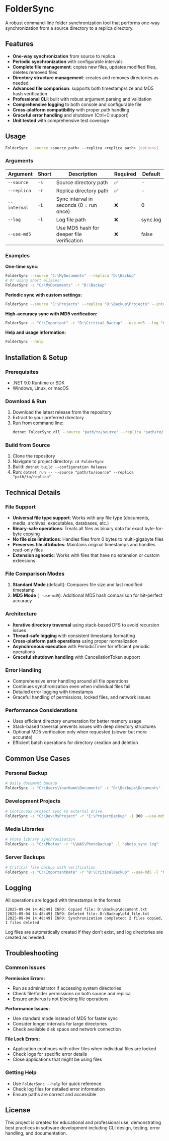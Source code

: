 # FolderSync

A robust command-line folder synchronization tool that performs one-way synchronization from a source directory to a replica directory.

## Features

- **One-way synchronization** from source to replica
- **Periodic synchronization** with configurable intervals
- **Complete file management**: copies new files, updates modified files, deletes removed files
- **Directory structure management**: creates and removes directories as needed
- **Advanced file comparison**: supports both timestamp/size and MD5 hash verification
- **Professional CLI**: built with robust argument parsing and validation
- **Comprehensive logging** to both console and configurable file
- **Cross-platform compatibility** with proper path handling
- **Graceful error handling** and shutdown (Ctrl+C support)
- **Unit tested** with comprehensive test coverage

## Usage

```bash
FolderSync --source <source_path> --replica <replica_path> [options]
```

### Arguments

| Argument | Short | Description | Required | Default |
|----------|-------|-------------|----------|---------|
| `--source` | `-s` | Source directory path | ✅ | - |
| `--replica` | `-r` | Replica directory path | ✅ | - |
| `--interval` | `-i` | Sync interval in seconds (0 = run once) | ❌ | 0 |
| `--log` | `-l` | Log file path | ❌ | sync.log |
| `--use-md5` | | Use MD5 hash for deeper file verification | ❌ | false |

### Examples

**One-time sync:**
```bash
FolderSync --source "C:\MyDocuments" --replica "D:\Backup"
# Or using short aliases:
FolderSync -s "C:\MyDocuments" -r "D:\Backup"
```

**Periodic sync with custom settings:**
```bash
FolderSync --source "C:\Projects" --replica "D:\Backup\Projects" --interval 300 --log "project_sync.log"
```

**High-accuracy sync with MD5 verification:**
```bash
FolderSync -s "C:\Important" -r "D:\Critical_Backup" --use-md5 --log "C:\Logs\critical.log"
```

**Help and usage information:**
```bash
FolderSync --help
```

## Installation & Setup

### Prerequisites
- .NET 9.0 Runtime or SDK
- Windows, Linux, or macOS

### Download & Run
1. Download the latest release from the repository
2. Extract to your preferred directory
3. Run from command line:
   ```bash
   dotnet FolderSync.dll --source "path/to/source" --replica "path/to/replica"
   ```

### Build from Source
1. Clone the repository
2. Navigate to project directory: `cd FolderSync`
3. Build: `dotnet build --configuration Release`
4. Run: `dotnet run -- --source "path/to/source" --replica "path/to/replica"`

## Technical Details

### File Support
- **Universal file type support**: Works with any file type (documents, media, archives, executables, databases, etc.)
- **Binary-safe operations**: Treats all files as binary data for exact byte-for-byte copying
- **No file size limitations**: Handles files from 0 bytes to multi-gigabyte files
- **Preserves file attributes**: Maintains original timestamps and handles read-only files
- **Extension agnostic**: Works with files that have no extension or custom extensions

### File Comparison Modes
1. **Standard Mode** (default): Compares file size and last modified timestamp
2. **MD5 Mode** (`--use-md5`): Additional MD5 hash comparison for bit-perfect accuracy

### Architecture
- **Iterative directory traversal** using stack-based DFS to avoid recursion issues
- **Thread-safe logging** with consistent timestamp formatting
- **Cross-platform path operations** using proper normalization
- **Asynchronous execution** with PeriodicTimer for efficient periodic operations
- **Graceful shutdown handling** with CancellationToken support

### Error Handling
- Comprehensive error handling around all file operations
- Continues synchronization even when individual files fail
- Detailed error logging with timestamps
- Graceful handling of permissions, locked files, and network issues

### Performance Considerations
- Uses efficient directory enumeration for better memory usage
- Stack-based traversal prevents issues with deep directory structures
- Optional MD5 verification only when requested (slower but more accurate)
- Efficient batch operations for directory creation and deletion

## Common Use Cases

### Personal Backup
```bash
# Daily document backup
FolderSync -s "C:\Users\YourName\Documents" -r "D:\Backups\Documents" -i 86400
```

### Development Projects
```bash
# Continuous project sync to external drive
FolderSync -s "C:\Dev\MyProject" -r "E:\ProjectBackup" -i 300 --use-md5
```

### Media Libraries
```bash
# Photo library synchronization
FolderSync -s "C:\Photos" -r "\\NAS\PhotoBackup" -l "photo_sync.log"
```

### Server Backups
```bash
# Critical file backup with verification
FolderSync -s "C:\ImportantData" -r "D:\CriticalBackup" --use-md5 -l "C:\Logs\backup.log"
```

## Logging

All operations are logged with timestamps in the format:
```
[2025-09-04 14:48:49] INFO: Copied file: D:\Backup\document.txt
[2025-09-04 14:48:49] INFO: Deleted file: D:\Backup\old_file.txt
[2025-09-04 14:48:49] INFO: Synchronization completed: 2 files copied, 1 files deleted
```

Log files are automatically created if they don't exist, and log directories are created as needed.

## Troubleshooting

### Common Issues

**Permission Errors:**
- Run as administrator if accessing system directories
- Check file/folder permissions on both source and replica
- Ensure antivirus is not blocking file operations

**Performance Issues:**
- Use standard mode instead of MD5 for faster sync
- Consider longer intervals for large directories
- Check available disk space and network connection

**File Lock Errors:**
- Application continues with other files when individual files are locked
- Check logs for specific error details
- Close applications that might be using files

### Getting Help
- Use `FolderSync --help` for quick reference
- Check log files for detailed error information
- Ensure paths are correct and accessible

## License

This project is created for educational and professional use, demonstrating best practices in software development including CLI design, testing, error handling, and documentation.
